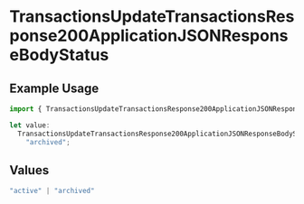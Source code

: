 # TransactionsUpdateTransactionsResponse200ApplicationJSONResponseBodyStatus

## Example Usage

```typescript
import { TransactionsUpdateTransactionsResponse200ApplicationJSONResponseBodyStatus } from "jani-payments/models/operations";

let value:
  TransactionsUpdateTransactionsResponse200ApplicationJSONResponseBodyStatus =
    "archived";
```

## Values

```typescript
"active" | "archived"
```
